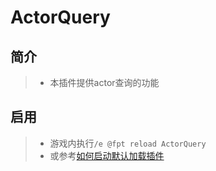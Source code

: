 ActorQuery
===

简介
--
> * 本插件提供actor查询的功能

启用
--
> * 游戏内执行`/e @fpt reload ActorQuery`
> * 或参考[如何启动默认加载插件](../../readme.md#%E5%B8%B8%E8%A7%81%E9%97%AE%E9%A2%98)
